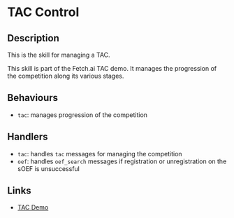 # TAC Control

## Description

This is the skill for managing a TAC.

This skill is part of the Fetch.ai TAC demo. It manages the progression of the competition along its various stages.

## Behaviours

- `tac`: manages progression of the competition

## Handlers

- `tac`: handles `tac` messages for managing the competition
- `oef`: handles `oef_search` messages if registration or unregistration on the sOEF is unsuccessful

## Links

- <a href="https://docs.fetch.ai/aea/tac-skills-contract/" target="_blank">TAC Demo</a>
